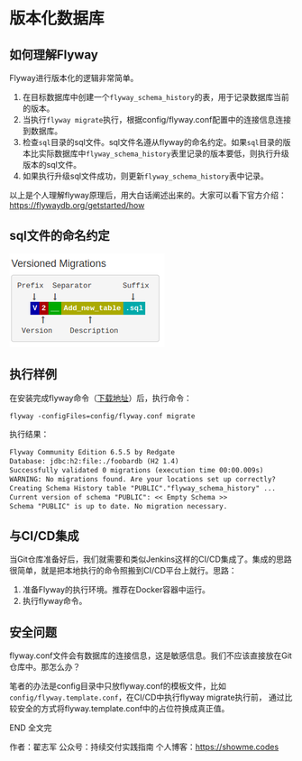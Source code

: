 # 版本化数据库

## 如何理解Flyway
Flyway进行版本化的逻辑非常简单。
1. 在目标数据库中创建一个`flyway_schema_history`的表，用于记录数据库当前的版本。
2. 当执行`flyway migrate`执行，根据config/flyway.conf配置中的连接信息连接到数据库。
3. 检查`sql`目录的sql文件。sql文件名遵从flyway的命名约定。如果`sql`目录的版本比实际数据库中`flyway_schema_history`表里记录的版本要低，则执行升级版本的sql文件。
4. 如果执行升级sql文件成功，则更新`flyway_schema_history`表中记录。

以上是个人理解flyway原理后，用大白话阐述出来的。大家可以看下官方介绍：https://flywaydb.org/getstarted/how

## sql文件的命名约定

![](./flywaydb.png)

## 执行样例
在安装完成flyway命令（[下载地址](https://flywaydb.org/documentation/commandline/)）后，执行命令：
```shell
flyway -configFiles=config/flyway.conf migrate
```

执行结果：
```build
Flyway Community Edition 6.5.5 by Redgate
Database: jdbc:h2:file:./foobardb (H2 1.4)
Successfully validated 0 migrations (execution time 00:00.009s)
WARNING: No migrations found. Are your locations set up correctly?
Creating Schema History table "PUBLIC"."flyway_schema_history" ...
Current version of schema "PUBLIC": << Empty Schema >>
Schema "PUBLIC" is up to date. No migration necessary.
```

## 与CI/CD集成
当Git仓库准备好后，我们就需要和类似Jenkins这样的CI/CD集成了。集成的思路很简单，就是把本地执行的命令照搬到CI/CD平台上就行。思路：
1. 准备Flyway的执行环境。推荐在Docker容器中运行。
2. 执行flyway命令。

## 安全问题
flyway.conf文件会有数据库的连接信息，这是敏感信息。我们不应该直接放在Git仓库中。那怎么办？

笔者的办法是config目录中只放flyway.conf的模板文件，比如`config/flyway.template.conf`，在CI/CD中执行flyway migrate执行前，
通过比较安全的方式将flyway.template.conf中的占位符换成真正值。


END 全文完

作者：翟志军 公众号：持续交付实践指南  个人博客：https://showme.codes

